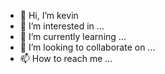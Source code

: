 - 👋 Hi, I’m kevin 
- 👀 I’m interested in ...
- 🌱 I’m currently learning ...
- 💞️ I’m looking to collaborate on ...
- 📫 How to reach me ...

<!---
k3v1-qw/k3v1-qw is a ✨ special ✨ repository because its `README.md` (this file) appears on your GitHub profile.
You can click the Preview link to take a look at your changes.
--->

